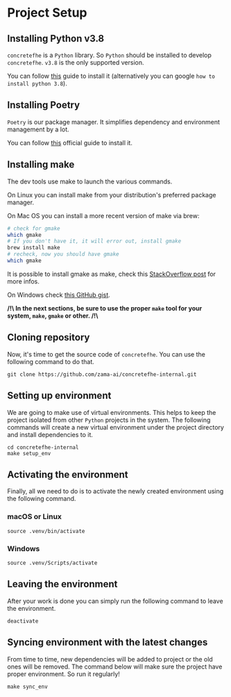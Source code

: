 
# Project Setup

## Installing Python v3.8

`concretefhe` is a `Python` library. So `Python` should be installed to develop `concretefhe`. `v3.8` is the only supported version.

You can follow [this](https://realpython.com/installing-python/) guide to install it (alternatively you can google `how to install python 3.8`).

## Installing Poetry

`Poetry` is our package manager. It simplifies dependency and environment management by a lot.

You can follow [this](https://python-poetry.org/docs/#installation) official guide to install it.

## Installing make

The dev tools use make to launch the various commands.

On Linux you can install make from your distribution's preferred package manager.

On Mac OS you can install a more recent version of make via brew:

```bash
# check for gmake
which gmake
# If you don't have it, it will error out, install gmake
brew install make
# recheck, now you should have gmake
which gmake
```

It is possible to install gmake as make, check this [StackOverflow post](https://stackoverflow.com/questions/38901894/how-can-i-install-a-newer-version-of-make-on-mac-os) for more infos.

On Windows check [this GitHub gist](https://gist.github.com/evanwill/0207876c3243bbb6863e65ec5dc3f058#make).

**/!\\ In the next sections, be sure to use the proper `make` tool for your system, `make`, `gmake` or other. /!\\**

## Cloning repository

Now, it's time to get the source code of `concretefhe`. You can use the following command to do that.

```shell
git clone https://github.com/zama-ai/concretefhe-internal.git
```

## Setting up environment

We are going to make use of virtual environments. This helps to keep the project isolated from other `Python` projects in the system. The following commands will create a new virtual environment under the project directory and install dependencies to it.

```shell
cd concretefhe-internal
make setup_env
```

## Activating the environment

Finally, all we need to do is to activate the newly created environment using the following command.

### macOS or Linux

```shell
source .venv/bin/activate
```

### Windows

```shell
source .venv/Scripts/activate
```

## Leaving the environment

After your work is done you can simply run the following command to leave the environment.

```shell
deactivate
```

## Syncing environment with the latest changes

From time to time, new dependencies will be added to project or the old ones will be removed. The command below will make sure the project have proper environment. So run it regularly!

```shell
make sync_env
```

